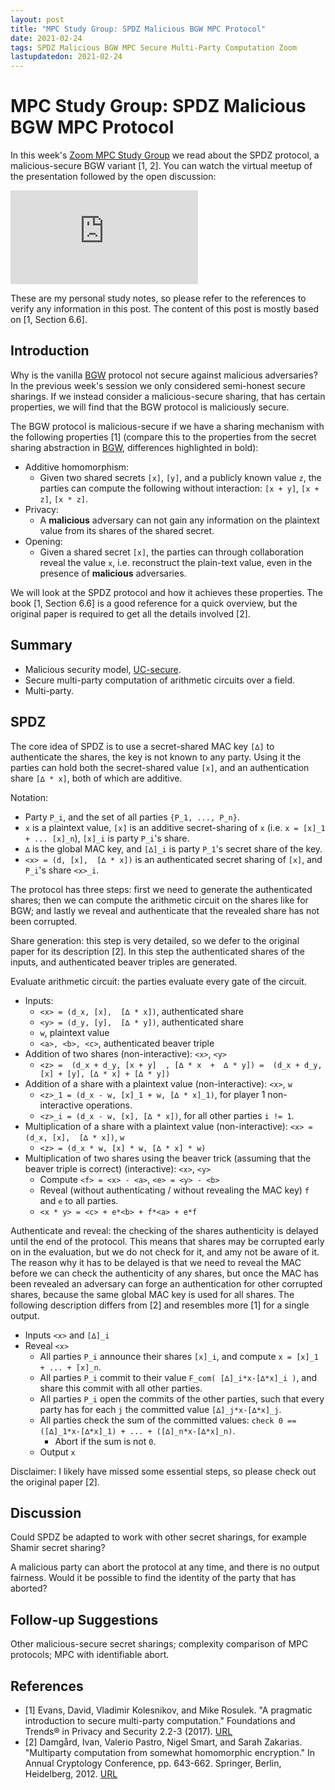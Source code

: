 ```yaml
---
layout: post
title: "MPC Study Group: SPDZ Malicious BGW MPC Protocol"
date: 2021-02-24
tags: SPDZ Malicious BGW MPC Secure Multi-Party Computation Zoom
lastupdatedon: 2021-02-24
---
```


# MPC Study Group: SPDZ Malicious BGW MPC Protocol

In this week's [Zoom MPC Study Group](zoom-secure-multi-party-computation-study-group) we read about the SPDZ protocol, a malicious-secure BGW variant [1, 2].
You can watch the virtual meetup of the presentation followed by the open discussion:

<div class="youtube-container">
<iframe src="https://www.youtube.com/embed/hUrBS8TloFM" frameborder="0" allow="accelerometer; autoplay; clipboard-write; encrypted-media; gyroscope; picture-in-picture" allowfullscreen class="youtube-iframe"></iframe>
</div>

These are my personal study notes, so please refer to the references to verify any information in this post. The content of this post is mostly based on [1, Section 6.6].

## Introduction
Why is the vanilla [BGW](bgw-protocol-and-beaver-triples)  protocol not secure against malicious adversaries?
In the previous week's session we only considered semi-honest secure sharings.
If we instead consider a malicious-secure sharing, that has certain properties, we will find that the BGW protocol is maliciously secure.

The BGW protocol is malicious-secure if we have a sharing mechanism with the following properties [1] (compare this to the properties from the secret sharing abstraction in [BGW](bgw-protocol-and-beaver-triples), differences highlighted in bold):
* Additive homomorphism:
  * Given two shared secrets `[x]`, `[y]`, and a publicly known value `z`, the parties can compute the following without interaction: `[x + y]`, `[x + z]`, `[x * z]`.
* Privacy:
  * A **malicious** adversary can not gain any information on the plaintext value from its shares of the shared secret.
* Opening:
  * Given a shared secret `[x]`, the parties can through collaboration reveal the value `x`, i.e. reconstruct the plain-text value, even in the presence of **malicious** adversaries.

We will look at the SPDZ protocol and how it achieves these properties.
The book [1, Section 6.6] is a good reference for a quick overview, but the original paper is required to get all the details involved [2].

## Summary
* Malicious security model, [UC-secure](https://en.wikipedia.org/wiki/Universal_composability).
* Secure multi-party computation of arithmetic circuits over a field.
* Multi-party.

## SPDZ
The core idea of SPDZ is to use a secret-shared MAC key `[∆]` to authenticate the shares, the key is not known to any party.
Using it the parties can hold both the secret-shared value `[x]`, and an authentication share `[∆ * x]`, both of which are additive.

Notation:
* Party `P_i`, and the set of all parties `{P_1, ..., P_n}`.
* `x` is a plaintext value, `[x]` is an additive secret-sharing of `x` (i.e. `x = [x]_1 + ... [x]_n`), `[x]_i` is party `P_i`'s share.
* `∆` is the global MAC key, and `[∆]_i` is party `P_1`'s secret share of the key.
* `<x> = (d, [x],  [∆ * x])` is an authenticated secret sharing of `[x]`, and `P_i`'s share `<x>_i`.

The protocol has three steps: first we need to generate the authenticated shares; then we can compute the arithmetic circuit on the shares like for BGW; and lastly we reveal and authenticate that the revealed share has not been corrupted.

Share generation: this step is very detailed, so we defer to the original paper for its description [2].
In this step the authenticated shares of the inputs, and authenticated beaver triples are generated.

Evaluate arithmetic circuit: the parties evaluate every gate of the circuit.
* Inputs:
  * `<x> = (d_x, [x],  [∆ * x])`, authenticated share
  * `<y> = (d_y, [y],  [∆ * y])`, authenticated share
  * `w`, plaintext value
  * `<a>, <b>, <c>`, authenticated beaver triple
* Addition of two shares (non-interactive): `<x>`, `<y>`
  * `<z> =  (d_x + d_y, [x + y]  , [∆ * x  +  ∆ * y]) =  (d_x + d_y, [x] + [y], [∆ * x] + [∆ * y])`
* Addition of a share with a plaintext value (non-interactive): `<x>`, `w`
  * `<z>_1 = (d_x - w, [x]_1 + w, [∆ * x]_1)`, for player 1 non-interactive operations.
  * `<z>_i = (d_x - w, [x], [∆ * x])`, for all other parties `i != 1`.
* Multiplication of a share with a plaintext value (non-interactive): `<x> = (d_x, [x],  [∆ * x])`, `w`
  * `<z> = (d_x * w, [x] * w, [∆ * x] * w)`
* Multiplication of two shares using the beaver trick (assuming that the beaver triple is correct) (interactive): `<x>`, `<y>`
  * Compute `<f> = <x> - <a>`, `<e> = <y> - <b>`
  * Reveal (without authenticating / without revealing the MAC key) `f` and `e` to all parties.
  * `<x * y> = <c> + e*<b> + f*<a> + e*f`

Authenticate and reveal: the checking of the shares authenticity is delayed until the end of the protocol.
This means that shares may be corrupted early on in the evaluation, but we do not check for it, and amy not be aware of it.
The reason why it has to be delayed is that we need to reveal the MAC before we can check the authenticity of any shares, but once the MAC has been revealed an adversary can forge an authentication for other corrupted shares, because the same global MAC key is used for all shares. The following description differs from [2] and resembles more [1] for a single output.
* Inputs `<x>` and `[∆]_i`
* Reveal `<x>`
  * All parties `P_i` announce their shares `[x]_i`, and compute `x = [x]_1 + ... + [x]_n`.
  * All parties `P_i` commit to their value `F_com( [∆]_i*x-[∆*x]_i )`, and share this commit with all other parties.
  * All parties `P_i` open the commits of the other parties, such that every party has for each `j` the committed value `[∆]_j*x-[∆*x]_j`.
  * All parties check the sum of the committed values: `check 0 == ([∆]_1*x-[∆*x]_1) + ... + ([∆]_n*x-[∆*x]_n)`.
    * Abort if the sum is not `0`.
  * Output `x`

Disclaimer: I likely have missed some essential steps, so please check out the original paper [2].

## Discussion
Could SPDZ be adapted to work with other secret sharings, for example Shamir secret sharing?

A malicious party can abort the protocol at any time, and there is no output fairness.
Would it be possible to find the identity of the party that has aborted?

## Follow-up Suggestions
Other malicious-secure secret sharings; complexity comparison of MPC protocols; MPC with identifiable abort.

## References
* [1] Evans, David, Vladimir Kolesnikov, and Mike Rosulek. "A pragmatic introduction to secure multi-party computation." Foundations and Trends® in Privacy and Security 2.2-3 (2017). [URL](https://securecomputation.org/)
* [2] Damgård, Ivan, Valerio Pastro, Nigel Smart, and Sarah Zakarias. "Multiparty computation from somewhat homomorphic encryption." In Annual Cryptology Conference, pp. 643-662. Springer, Berlin, Heidelberg, 2012. [URL](https://eprint.iacr.org/2011/535)
